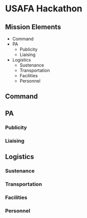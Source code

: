 # USAFA Hackathon

## Mission Elements
- Command
- PA
	- Publicity
	- Liaising
- Logistics
	- Sustenance
	- Transportation
	- Facilities
	- Personnel

## Command

## PA

### Publicity
 
### Liaising

## Logistics

### Sustenance

### Transportation

### Facilities

### Personnel
